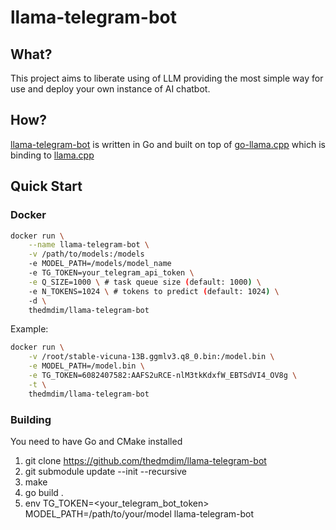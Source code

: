 # llama-telegram-bot

## What?
This project aims to liberate using of LLM providing the most simple way for use and deploy your own instance of AI chatbot.

## How?
[llama-telegram-bot](https://github.com/thedmdim/llama-telegram-bot) is written in Go and built on top of [go-llama.cpp](https://github.com/go-skynet/go-llama.cpp) which is binding to [llama.cpp](https://github.com/ggerganov/llama.cpp)

## Quick Start

### Docker
```bash
docker run \
    --name llama-telegram-bot \
    -v /path/to/models:/models
    -e MODEL_PATH=/models/model_name
    -e TG_TOKEN=your_telegram_api_token \
    -e Q_SIZE=1000 \ # task queue size (default: 1000) \
    -e N_TOKENS=1024 \ # tokens to predict (default: 1024) \
    -d \
    thedmdim/llama-telegram-bot
```

Example:
```bash
docker run \
    -v /root/stable-vicuna-13B.ggmlv3.q8_0.bin:/model.bin \
    -e MODEL_PATH=/model.bin \
    -e TG_TOKEN=6082407582:AAFS2uRCE-nlM3tkKdxfW_EBTSdVI4_OV8g \
    -t \
    thedmdim/llama-telegram-bot
```
### Building
You need to have Go and CMake installed
1. git clone https://github.com/thedmdim/llama-telegram-bot
2. git submodule update --init --recursive
3. make
4. go build .
5. env TG_TOKEN=<your_telegram_bot_token> MODEL_PATH=/path/to/your/model llama-telegram-bot